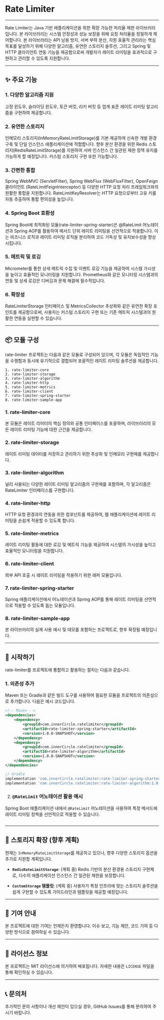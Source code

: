 # Rate Limiter

---
Rate Limiter는 Java 기반 애플리케이션을 위한 확장 가능한 처리율 제한 라이브러리입니다. 본 라이브러리는 시스템 안정성과 성능 보장을 위해 요청 처리율을 정밀하게 제어합니다. 본 라이브러리는 API 남용 방지, 서버 부하 분산, 자원 효율적 관리라는 핵심 목표를 달성하기 위해 다양한 알고리즘, 유연한 스토리지 솔루션, 그리고 Spring 및 HTTP 클라이언트 연동 기능을 제공함으로써 개발자가 레이트 리미팅을 효과적으로 구현하고 관리할 수 있도록 지원합니다.

---
## ✨ 주요 기능

### 1. 다양한 알고리즘 지원
고정 윈도우, 슬라이딩 윈도우, 토큰 버킷, 리키 버킷 등 업계 표준 레이트 리미팅 알고리즘을 구현하여 제공합니다.

### 2. 유연한 스토리지
인메모리 스토리지(InMemoryRateLimitStorage)를 기본 제공하여 신속한 개발 환경 구축 및 단일 인스턴스 애플리케이션에 적합합니다. 향후 분산 환경을 위한 Redis 스토리지(RedisRateLimitStorage)를 지원하여 서버 인스턴스 간 일관된 제한 정책 유지를 가능하게 할 예정입니다. 커스텀 스토리지 구현 또한 가능합니다.

### 3. 간편한 통합
Spring WebMVC (ServletFilter), Spring WebFlux (WebFluxFilter), OpenFeign 클라이언트 (RateLimitFeignInterceptor) 등 다양한 HTTP 요청 처리 프레임워크와의 원활한 통합을 지원합니다. RateLimitKeyResolver는 HTTP 요청으로부터 고유 키를 자동 추출하여 통합 편의성을 높입니다.

### 4. Spring Boot 호환성
Spring Boot에 최적화된 모듈(rate-limiter-spring-starter)은 @RateLimit 어노테이션과 Spring AOP를 활용하여 메서드 단위 레이트 리미팅을 선언적으로 적용합니다. 이는 비즈니스 로직과 레이트 리미팅 로직을 분리하여 코드 가독성 및 유지보수성을 향상시킵니다.

### 5. 메트릭 및 로깅
Micrometer를 통한 상세 메트릭 수집 및 이벤트 로깅 기능을 제공하여 시스템 가시성을 높이고 효율적인 모니터링을 지원합니다. Prometheus와 같은 모니터링 시스템과의 연동 및 상세 로깅은 디버깅과 문제 해결에 필수적입니다.

### 6. 확장성
RateLimiterStorage 인터페이스 및 MetricsCollector 추상화와 같은 유연한 확장 포인트를 제공함으로써, 사용자는 커스텀 스토리지 구현 또는 기존 메트릭 시스템과의 원활한 연동을 실현할 수 있습니다.

---

## 📦 모듈 구성
rate-limiter 프로젝트는 다음과 같은 모듈로 구성되어 있으며, 각 모듈은 독립적인 기능을 수행함과 동시에 유기적으로 결합되어 포괄적인 레이트 리미팅 솔루션을 제공합니다.

```text
1. rate-limiter-core
2. rate-limiter-storage
3. rate-limiter-algorithm
4. rate-limiter-http
5. rate-limiter-metrics
6. rate-limiter-client
7. rate-limiter-spring-starter
8. rate-limiter-sample-app
```


### 1. rate-limiter-core

본 모듈은 레이트 리미터의 핵심 정의와 공통 인터페이스를 포괄하며, 라이브러리의 모든 레이트 리미팅 기능에 대한 근간을 제공합니다.


### 2. rate-limiter-storage

레이트 리미팅 데이터를 저장하고 관리하기 위한 추상화 및 인메모리 구현체를 제공합니다.

### 3. rate-limiter-algorithm

널리 사용되는 다양한 레이트 리미팅 알고리즘의 구현체를 포함하며, 각 알고리즘은 RateLimiter 인터페이스를 구현합니다.

### 4. rate-limiter-http

HTTP 요청 환경과의 연동을 위한 컴포넌트를 제공하여, 웹 애플리케이션에 레이트 리미팅을 손쉽게 적용할 수 있도록 합니다.

### 5. rate-limiter-metrics

레이트 리미팅 활동에 대한 로깅 및 메트릭 기능을 제공하여 시스템의 가시성을 높이고 효율적인 모니터링을 지원합니다.

### 6. rate-limiter-client

외부 API 호출 시 레이트 리미팅을 적용하기 위한 래퍼 모듈입니다.

### 7. rate-limiter-spring-starter

Spring 애플리케이션에서 어노테이션과 Spring AOP를 통해 레이트 리미팅을 선언적으로 적용할 수 있도록 돕는 모듈입니다.

### 8. rate-limiter-sample-app

본 라이브러리의 실제 사용 예시 및 데모를 포함하는 프로젝트로, 향후 확장될 예정입니다.

---
## 🚀 시작하기
rate-limiter를 프로젝트에 통합하고 활용하는 절차는 다음과 같습니다.

### 1. 의존성 추가
Maven 또는 Gradle과 같은 빌드 도구를 사용하여 필요한 모듈을 프로젝트의 의존성으로 추가합니다. 다음은 예시 코드입니다.

```xml
<!-- Maven -->
<dependencies>
    <dependency>
        <groupId>com.innerCircle.ratelimiter</groupId>
        <artifactId>rate-limiter-spring-starter</artifactId>
        <version>1.0.0-SNAPSHOT</version>
    </dependency>
    <dependency>
        <groupId>com.innerCircle.ratelimiter</groupId>
        <artifactId>rate-limiter-algorithm</artifactId>
        <version>1.0.0-SNAPSHOT</version>
    </dependency>
</dependencies>
```

```gradle
// Gradle
implementation 'com.innerCircle.ratelimiter:rate-limiter-spring-starter:1.0.0-SNAPSHOT'
implementation 'com.innerCircle.ratelimiter:rate-limiter-algorithm:1.0.0-SNAPSHOT'
```

2. ### `@RateLimit` 어노테이션 활용 예시

Spring Boot 애플리케이션 내에서 `@RateLimit` 어노테이션을 사용하여 특정 메서드에 레이트 리미팅 정책을 선언적으로 적용할 수 있습니다.

```java

```

---
## 🔌 스토리지 확장 (향후 계획)

현재는 `InMemoryRateLimitStorage`를 제공하고 있으나, 향후 다양한 스토리지 옵션을 추가로 지원할 계획입니다.

* **`RedisRateLimitStorage`**: (계획 중) Redis 기반의 분산 환경용 스토리지 구현체로, 다수의 애플리케이션 인스턴스 간 일관된 제한을 보장합니다.

* **`CustomStorage` 템플릿**: (계획 중) 사용자가 특정 인프라에 맞는 스토리지 솔루션을 쉽게 구현할 수 있도록 가이드라인과 템플릿을 제공할 예정입니다.

---
## 🤝 기여 안내

본 프로젝트에 대한 기여는 언제든지 환영합니다. 이슈 보고, 기능 제안, 코드 기여 등 다양한 방식으로 참여하실 수 있습니다.

---
## 📜 라이선스 정보

본 프로젝트는 MIT 라이선스에 의거하여 배포됩니다. 자세한 내용은 `LICENSE` 파일을 통해 확인하실 수 있습니다.

---
## 📞 문의처

추가적인 문의 사항이나 개선 제안이 있으실 경우, GitHub Issues를 통해 문의하여 주시기 바랍니다.
